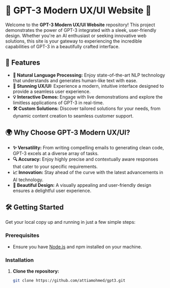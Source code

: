 # 🌟 GPT-3 Modern UX/UI Website 🌟

Welcome to the **GPT-3 Modern UX/UI Website** repository! This project demonstrates the power of GPT-3 integrated with a sleek, user-friendly design. Whether you're an AI enthusiast or seeking innovative web solutions, this site is your gateway to experiencing the incredible capabilities of GPT-3 in a beautifully crafted interface.

## 🚀 Features

- **🧠 Natural Language Processing:** Enjoy state-of-the-art NLP technology that understands and generates human-like text with ease.
- **🎨 Stunning UX/UI:** Experience a modern, intuitive interface designed to provide a seamless user experience.
- **💡 Interactive Demos:** Engage with live demonstrations and explore the limitless applications of GPT-3 in real-time.
- **🛠️ Custom Solutions:** Discover tailored solutions for your needs, from dynamic content creation to seamless customer support.

## 🌍 Why Choose GPT-3 Modern UX/UI?

- **✨ Versatility:** From writing compelling emails to generating clean code, GPT-3 excels at a diverse array of tasks.
- **🔍 Accuracy:** Enjoy highly precise and contextually aware responses that cater to your specific requirements.
- **📈 Innovation:** Stay ahead of the curve with the latest advancements in AI technology.
- **🎨 Beautiful Design:** A visually appealing and user-friendly design ensures a delightful user experience.

## 🛠️ Getting Started

Get your local copy up and running in just a few simple steps:

### Prerequisites

- Ensure you have [Node.js](https://nodejs.org/) and npm installed on your machine.

### Installation

1. **Clone the repository:**
   ```sh
   git clone https://github.com/attiamohmed/gpt3.git

